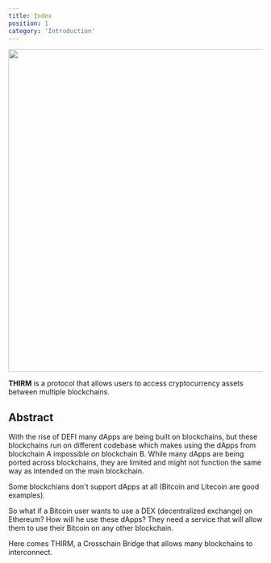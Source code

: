 ```yaml
---
title: Index
position: 1
category: 'Introduction'
---
```


<img src="/xthirm.png"  width="1280" height="640" alt=""/>

**THIRM** is a protocol that allows users to access cryptocurrency assets between multiple blockchains. 

## Abstract

With the rise of DEFI many dApps are being built on blockchains, but these blockchains run on different codebase which makes using the dApps from blockchain A impossible on blockchain B. While many dApps are being ported across blockchains, they are limited and might not function the same way as intended on the main blockchain.

Some blockchians don't support dApps at all (Bitcoin and Litecoin are good examples).

So what if a Bitcoin user wants to use a DEX (decentralized exchange) on Ethereum? How will he use these dApps? They need a service that will allow them to use their Bitcoin on any other blockchain.

Here comes THIRM, a Crosschain Bridge that allows many blockchains to interconnect.


